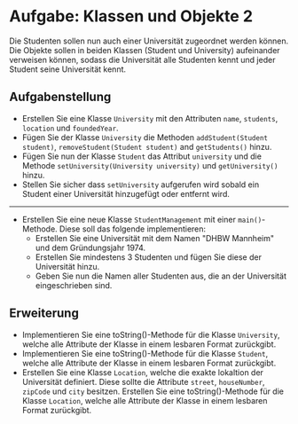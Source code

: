 # Aufgabe: Klassen und Objekte 2

Die Studenten sollen nun auch einer Universität zugeordnet werden können. Die Objekte sollen in beiden Klassen (Student und University) aufeinander verweisen können, sodass die Universität alle Studenten kennt und jeder Student seine Universität kennt.

## Aufgabenstellung

- Erstellen Sie eine Klasse `University` mit den Attributen `name`, `students`, `location` und `foundedYear`.
- Fügen Sie der Klasse `University` die Methoden `addStudent(Student student)`, `removeStudent(Student student)` and `getStudents()` hinzu.
- Fügen Sie nun der Klasse `Student` das Attribut `university` und die Methode `setUniversity(University university)` und `getUniversity()` hinzu.
- Stellen Sie sicher dass `setUniversity` aufgerufen wird sobald ein Student einer Universität hinzugefügt oder entfernt wird.

---

- Erstellen Sie eine neue Klasse `StudentManagement` mit einer `main()`-Methode. Diese soll das folgende implementieren:
    - Erstellen Sie eine Universität mit dem Namen "DHBW Mannheim" und dem Gründungsjahr 1974.
    - Erstellen Sie mindestens 3 Studenten und fügen Sie diese der Universität hinzu.
    - Geben Sie nun die Namen aller Studenten aus, die an der Universität eingeschrieben sind.

## Erweiterung

- Implementieren Sie eine toString()-Methode für die Klasse `University`, welche alle Attribute der Klasse in einem lesbaren Format zurückgibt.
- Implementieren Sie eine toString()-Methode für die Klasse `Student`, welche alle Attribute der Klasse in einem lesbaren Format zurückgibt.
- Erstellen Sie eine Klasse `Location`, welche die exakte lokaltion der Universität definiert. Diese sollte die Attribute `street`, `houseNumber`, `zipCode` und `city` besitzen. Erstellen Sie eine toString()-Methode für die Klasse `Location`, welche alle Attribute der Klasse in einem lesbaren Format zurückgibt.
